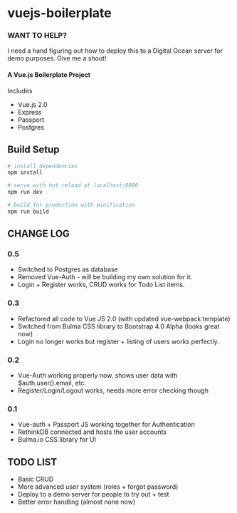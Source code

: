 # vuejs-boilerplate

### WANT TO HELP?
I need a hand figuring out how to deploy this to a Digital Ocean server for demo purposes. Give me a shout!

#### A Vue.js Boilerplate Project
Includes
- Vue.js 2.0
- Express
- Passport
- Postgres


## Build Setup

``` bash
# install dependencies
npm install

# serve with hot reload at localhost:8080
npm run dev

# build for production with minification
npm run build
```

## CHANGE LOG
### 0.5
- Switched to Postgres as database
- Removed Vue-Auth - will be building my own solution for it.
- Login + Register works, CRUD works for Todo List items.
### 0.3
- Refactored all code to Vue JS 2.0 (with updated vue-webpack template)
- Switched from Bulma CSS library to Bootstrap 4.0 Alpha (looks great now)
- Login no longer works but register + listing of users works perfectly.

### 0.2
- Vue-Auth working properly now, shows user data with $auth.user().email, etc.
- Register/Login/Logout works, needs more error checking though

### 0.1
- Vue-auth + Passport JS working together for Authentication
- RethinkDB connected and hosts the user accounts
- Bulma.io CSS library for UI

## TODO LIST
- Basic CRUD
- More advanced user system (roles + forgot password)
- Deploy to a demo server for people to try out + test
- Better error handling (almost none now)
